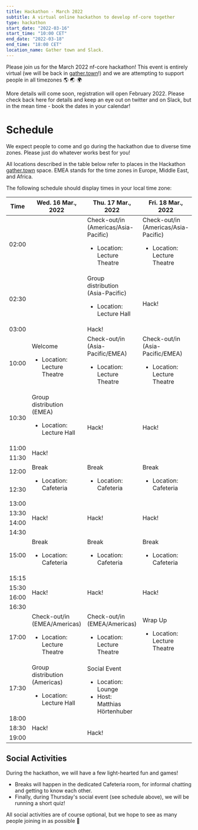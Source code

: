 ```yaml
---
title: Hackathon - March 2022
subtitle: A virtual online hackathon to develop nf-core together
type: hackathon
start_date: "2022-03-16"
start_time: "10:00 CET"
end_date: "2022-03-18"
end_time: "18:00 CET"
location_name: Gather town and Slack.
---
```



Please join us for the March 2022 nf-core hackathon!
This event is entirely virtual (we will be back in [gather.town](https://gather.town/)!) and we are attempting to support people in all timezones :earth_americas: :earth_asia: :earth_africa:

More details will come soon, registration will open February 2022.
Please check back here for details and keep an eye out on twitter and on Slack,
but in the mean time - book the dates in your calendar!

# Schedule

We expect people to come and go during the hackathon due to diverse time zones.
Please just do whatever works best for you!

All locations described in the table below refer to places in the Hackathon [gather.town](https://gather.town/)
space. EMEA stands for the time zones in Europe, Middle East, and Africa.

The following schedule should display times in your local time zone:

<div class="table-responsive">
    <table class="table table-hover table-sm table-bordered">
        <thead>
            <tr>
                <th>Time</th>
                <th>Wed. 16 Mar., 2022</th>
                <th>Thu. 17 Mar., 2022</th>
                <th>Fri. 18 Mar., 2022</th>
            </tr>
        </thead>
        <tbody>
            <tr>
                <td data-timestamp="1647392400" data-timeformat="HH:mm z">02:00</td>
                <td rowspan=3></td>
                <td>Check-out/in (Americas/Asia-Pacific)<br>
                  <ul class="small list-unstyled">
                    <li>Location: Lecture Theatre</li>
                    <!-- <li>Host(s): Edmund Miller/Zhaowei Yang/Bhargava Morampalli</li> -->
                  </ul></td>
                <td>Check-out/in (Americas/Asia-Pacific)<br>
                  <ul class="small list-unstyled">
                    <li>Location: Lecture Theatre</li>
                    <!-- <li>Host(s): Edmund Miller/Zhaowei Yang/Bhargava Morampalli</li> -->
                  </ul></td>
            </tr>
            <tr>
                <td data-timestamp="1647394200" data-timeformat="HH:mm z">02:30</td>
                <td rowspan="1">Group distribution (Asia-Pacific)<br>
                   <ul class="small list-unstyled">
                    <li>Location: Lecture Hall</li>
                  </ul></td>
                <td rowspan="2">Hack!</td>
            </tr>
            <tr>
                <td data-timestamp="1647396000" data-timeformat="HH:mm z">03:00</td>
                <td rowspan="1">Hack!</td>
            </tr>
            <!-- <tr>
                <td data-timestamp="1635384600" data-timeformat="HH:mm z">03:30</td>
                <td rowspan="1">Hack! <...></td>
            </tr> -->
            <tr>
                <td data-timestamp="1647421200" data-timeformat="HH:mm z">10:00</td>
                <td>
                  Welcome
                  <ul class="small list-unstyled">
                    <li>Location: Lecture Theatre</li>
                    <!-- <li>Host(s): Harshil Patel/Matthias Hörtenhuber</li> -->
                  </ul>
                </td>
                <td>
                  Check-out/in (Asia-Pacific/EMEA)
                  <ul class="small list-unstyled">
                    <li>Location: Lecture Theatre</li>
                    <!-- <li>Host(s): Zhaowei Yang/Bhargava Morampalli/Matthias Hörtenhuber</li> -->
                  </ul>
                </td>
                <td>
                  Check-out/in (Asia-Pacific/EMEA)
                  <ul class="small list-unstyled">
                    <li>Location: Lecture Theatre</li>
                    <!-- <li>Host(s): Zhaowei Yang/Bhargava Morampalli/Matthias Hörtenhuber</li> -->
                  </ul>
                </td>
            </tr>
            <tr>
                <td data-timestamp="1647423000" data-timeformat="HH:mm z">10:30</td>
                <td rowspan="1">Group distribution (EMEA)<br>
                   <ul class="small list-unstyled">
                    <li>Location: Lecture Hall</li>
                  </ul></td>
                <td rowspan="3">Hack!</td>
                <td rowspan="3">Hack!</td>
            </tr>
            <tr>
                <td data-timestamp="1647424800"  data-timeformat="HH:mm z">11:00</td>
                <td rowspan="2">Hack!</td>
            </tr>
            <tr>
                <td data-timestamp="1647426600" data-timeformat="HH:mm z">11:30</td>
                <!-- <td rowspan="2">Hack!</td>
                <td rowspan="2">Hack!</td> -->
                <!-- <td>Break<br><ul class="small list-unstyled"><li>Location: Cafeteria</li><li>Host(s): Susanna Marquez</li></ul</td> -->
                <!-- <td>Break<br><ul class="small list-unstyled"><li>Location: Cafeteria</li><li>Host(s): Susanna Marquez</li></ul</td> -->
                <!-- <td>Break<br><ul class="small list-unstyled"><li>Location: Cafeteria</li><li>Host(s): Susanna Marquez</li></ul</td> -->
            </tr>
            <!-- <tr>
                <td data-timestamp="1635327900" data-timeformat="HH:mm z">11:45</td>
            </tr> -->
            <tr>
                <td data-timestamp="1647428400" data-timeformat="HH:mm z">12:00</td>
                <td  rowspan="2">Break<br>
                <ul class="small list-unstyled">
                <li>Location: Cafeteria</li>
                <!-- <li>Host(s): Susanna Marquez</li> -->
                </ul>
                </td>
                <td  rowspan="2">Break<br>
                <ul class="small list-unstyled">
                <li>Location: Cafeteria</li>
                <!-- <li>Host(s): Susanna Marquez</li> -->
                </ul>
                </td>
                <td  rowspan="2">Break<br>
                <ul class="small list-unstyled">
                <li>Location: Cafeteria</li>
                <!-- <li>Host(s): Susanna Marquez</li> -->
                </ul>
                </td>
            </tr>
            <tr>
                <td data-timestamp="1647430200" data-timeformat="HH:mm z">12:30</td>
            </tr>
            <tr>
                <td data-timestamp="1647432000" data-timeformat="HH:mm z">13:00</td>
                <td rowspan="4">Hack!</td>
                <td rowspan="4">Hack!</td>
                <td rowspan="4">Hack!</td>
                <!-- <td>
                  Group catch-up<br>
                   <ul class="small list-unstyled">
                    <li>Location: Lecture Theatre</li>
                    <li>Host(s): Matthias Hörtenhuber</li>
                  </ul>
                </td>
                <td>
                  Group catch-up<br>
                   <ul class="small list-unstyled">
                    <li>Location: Lecture Theatre</li>
                    <li>Host(s): Matthias Hörtenhuber</li>
                  </ul>
                </td>
                <td>
                  Group catch-up<br>
                   <ul class="small list-unstyled">
                    <li>Location: Lecture Theatre</li>
                    <li>Host(s): Matthias Hörtenhuber</li>
                  </ul>
                </td> -->
            </tr>
            <tr>
                <td data-timestamp="1647433800" data-timeformat="HH:mm z">13:30</td>
            </tr>
            <tr>
                <td data-timestamp="1647435600" data-timeformat="HH:mm z">14:00</td>
            </tr>
            <tr>
                <td data-timestamp="1647437400" data-timeformat="HH:mm z">14:30</td>
            </tr>
            <tr>
                <td data-timestamp="1647439200" data-timeformat="HH:mm z">15:00</td>
                <td>Break<br><ul class="small list-unstyled"><li>Location: Cafeteria</li></ul</td>
                <td>Break<br><ul class="small list-unstyled"><li>Location: Cafeteria</li></ul</td>
                <td>Break<br><ul class="small list-unstyled"><li>Location: Cafeteria</li></ul</td>
            </tr>
            <tr>
                <td data-timestamp="1647440100" data-timeformat="HH:mm z">15:15</td>
                <td rowspan="4">Hack!</td>
                <td rowspan="4">Hack!</td>
                <td rowspan="4">Hack!</td>
            </tr>
           <tr>
                <td data-timestamp="1647441000" data-timeformat="HH:mm z">15:30</td>
            </tr>
            <tr>
                <td data-timestamp="1647442800" data-timeformat="HH:mm z">16:00</td>
            </tr>
            <tr>
                <td data-timestamp="1647444600" data-timeformat="HH:mm z">16:30</td>
                            </tr>
            <tr>
                <td data-timestamp="1647446400" data-timeformat="HH:mm z">17:00</td>
                <td>
                  Check-out/in (EMEA/Americas)
                  <ul class="small list-unstyled">
                    <li>Location: Lecture Theatre</li>
                    <!-- <li>Host(s): Matthias Hörtenhuber/Edmund Miller</li> -->
                  </ul>
                </td>
                <td>
                  Check-out/in (EMEA/Americas)
                  <ul class="small list-unstyled">
                    <li>Location: Lecture Theatre</li>
                    <!-- <li>Host(s): Matthias Hörtenhuber/Edmund Miller</li> -->
                  </ul>
                </td>
                <td>
                  Wrap Up
                  <ul class="small list-unstyled">
                    <li>Location: Lecture Theatre</li>
                    <!-- <li>Host(s): Harshil Patel, Matthias Hörtenhuber </li> -->
                  </ul>
                </td>
            </tr>
            <tr>
                <td data-timestamp="1647448200" data-timeformat="HH:mm z">17:30</td>
                <td rowspan="1">Group distribution (Americas)<br>
                   <ul class="small list-unstyled">
                    <li>Location: Lecture Hall</li>
                  </ul></td>
                <td rowspan="2">Social Event<br>
                   <ul class="small list-unstyled">
                    <li>Location: Lounge</li>
                    <li>Host: Matthias Hörtenhuber</ul></td>
                    <td rowspan="6"></td>
            </tr>
            <tr>
                <td data-timestamp="1647450000" data-timeformat="HH:mm z">18:00</td>
                <td rowspan="3">Hack!</td>
            </tr>
            <tr>
                <td data-timestamp="1647451800" data-timeformat="HH:mm z">18:30</td>
                <td rowspan="2">Hack!</td>
            </tr>
            <tr>
                <td data-timestamp="1647453600" data-timeformat="HH:mm z">19:00</td>
            </tr>
            <!-- <tr> -->
                <!-- <td data-timestamp="1635355800" data-timeformat="HH:mm z">19:30</td> -->
                <!-- <td>Break<br><ul class="small list-unstyled"><li>Location: Cafeteria</li><li>Host(s): Susanna Marquez</li></ul</td> -->
                <!-- <td>Break<br><ul class="small list-unstyled"><li>Location: Cafeteria</li><li>Host(s): Susanna Marquez</li></ul</td> -->
            <!-- </tr> --> 
            <!-- <tr>
                <td data-timestamp="1635356700" data-timeformat="HH:mm z">19:45</td>
                <td>Hack! <...></td>
                <td>Hack! <...></td>
            </tr> -->
        </tbody>
    </table>
</div>

## Social Activities

During the hackathon, we will have a few light-hearted fun and games!

- Breaks will happen in the dedicated Cafeteria room, for informal chatting and getting to know each other.
- Finally, during Thursday's social event (see schedule above), we will be running a short quiz!

All social activities are of course optional, but we hope to see as many people joining in as possible :tada:
